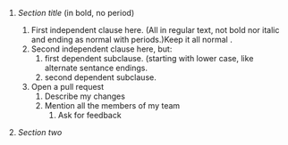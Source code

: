 
1. *Section title* (in bold, no period)
	1. First independent clause here. (All in regular text, not bold nor italic and ending as normal with periods.)Keep it all normal .
	2. Second independent clause here, but:
		1. first dependent subclause. (starting with lower case, like alternate sentance endings.
		2. second dependent subclause.
	3. Open a pull request
		1. Describe my changes
		2. Mention all the members of my team
			1. Ask for feedback
			
2. *Section two*


